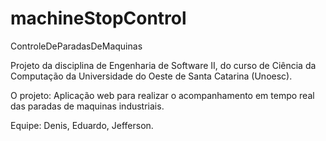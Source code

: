 # machineStopControl
ControleDeParadasDeMaquinas

Projeto da disciplina de Engenharia de Software II, do curso de Ciência da Computação da Universidade do Oeste de Santa Catarina (Unoesc).

O projeto:
Aplicação web para realizar o acompanhamento em tempo real das paradas de maquinas industriais.

Equipe:
Denis, Eduardo, Jefferson.

